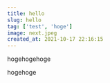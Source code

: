 ```yaml
---
title: hello
slug: hello
tag: ['test', 'hoge']
image: next.jpeg
created_at: 2021-10-17 22:16:15
---
```


hogehogehoge

hogehoge
